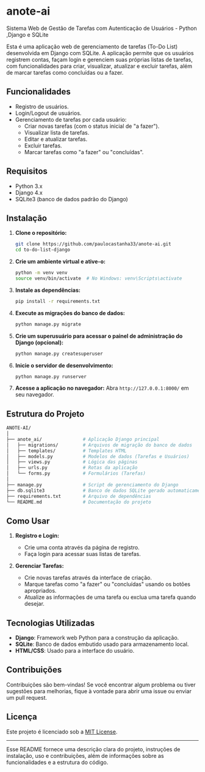 # anote-ai
Sistema Web de Gestão de Tarefas com Autenticação de Usuários - Python ,Django e SQLite


Esta é uma aplicação web de gerenciamento de tarefas (To-Do List) desenvolvida em Django com SQLite. A aplicação permite que os usuários registrem contas, façam login e gerenciem suas próprias listas de tarefas, com funcionalidades para criar, visualizar, atualizar e excluir tarefas, além de marcar tarefas como concluídas ou a fazer.

## Funcionalidades

- Registro de usuários.
- Login/Logout de usuários.
- Gerenciamento de tarefas por cada usuário:
  - Criar novas tarefas (com o status inicial de "a fazer").
  - Visualizar lista de tarefas.
  - Editar e atualizar tarefas.
  - Excluir tarefas.
  - Marcar tarefas como "a fazer" ou "concluídas".

## Requisitos

- Python 3.x
- Django 4.x
- SQLite3 (banco de dados padrão do Django)

## Instalação

1. **Clone o repositório:**
   ```bash
   git clone https://github.com/paulocastanha33/anote-ai.git
   cd to-do-list-django
   ```

2. **Crie um ambiente virtual e ative-o:**
   ```bash
   python -m venv venv
   source venv/bin/activate  # No Windows: venv\Scripts\activate
   ```

3. **Instale as dependências:**
   ```bash
   pip install -r requirements.txt
   ```

4. **Execute as migrações do banco de dados:**
   ```bash
   python manage.py migrate
   ```

5. **Crie um superusuário para acessar o painel de administração do Django (opcional):**
   ```bash
   python manage.py createsuperuser
   ```

6. **Inicie o servidor de desenvolvimento:**
   ```bash
   python manage.py runserver
   ```

7. **Acesse a aplicação no navegador:**
   Abra `http://127.0.0.1:8000/` em seu navegador.

## Estrutura do Projeto

```bash
ANOTE-AI/
│
├── anote_ai/               # Aplicação Django principal
│   ├── migrations/         # Arquivos de migração do banco de dados
│   ├── templates/          # Templates HTML
│   ├── models.py           # Modelos de dados (Tarefas e Usuários)
│   ├── views.py            # Lógica das páginas
│   ├── urls.py             # Rotas da aplicação
│   └── forms.py            # Formulários (Tarefas)
│
├── manage.py               # Script de gerenciamento do Django
├── db.sqlite3              # Banco de dados SQLite gerado automaticamente
├── requirements.txt        # Arquivo de dependências
└── README.md               # Documentação do projeto
```

## Como Usar

1. **Registro e Login:**
   - Crie uma conta através da página de registro.
   - Faça login para acessar suas listas de tarefas.

2. **Gerenciar Tarefas:**
   - Crie novas tarefas através da interface de criação.
   - Marque tarefas como "a fazer" ou "concluídas" usando os botões apropriados.
   - Atualize as informações de uma tarefa ou exclua uma tarefa quando desejar.

## Tecnologias Utilizadas

- **Django**: Framework web Python para a construção da aplicação.
- **SQLite**: Banco de dados embutido usado para armazenamento local.
- **HTML/CSS**: Usado para a interface do usuário.

## Contribuições

Contribuições são bem-vindas! Se você encontrar algum problema ou tiver sugestões para melhorias, fique à vontade para abrir uma issue ou enviar um pull request.

## Licença

Este projeto é licenciado sob a [MIT License](LICENSE).

---

Esse README fornece uma descrição clara do projeto, instruções de instalação, uso e contribuições, além de informações sobre as funcionalidades e a estrutura do código.
